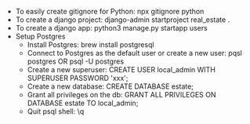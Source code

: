 - To easily create gitignore for Python: npx gitignore python
- To create a django project: django-admin startproject real_estate .
- To create a django app: python3 manage.py startapp users
- Setup Postgres
  - Install Postgres: brew install postgresql
  - Connect to Postgres as the default user or create a new user: pqsl postgres OR psql -U postgres
  - Create a new superuser: CREATE USER local_admin WITH SUPERUSER PASSWORD 'xxx';
  - Create a new database: CREATE DATABASE estate;
  - Grant all privileges on the db: GRANT ALL PRIVILEGES ON DATABASE estate TO local_admin;
  - Quit psql shell: \q

